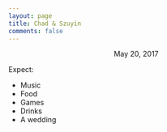 ```yaml
---
layout: page
title: Chad & Szuyin
comments: false
---
```


<center>May 20, 2017</center>

Expect:
- Music
- Food
- Games
- Drinks
- A wedding
